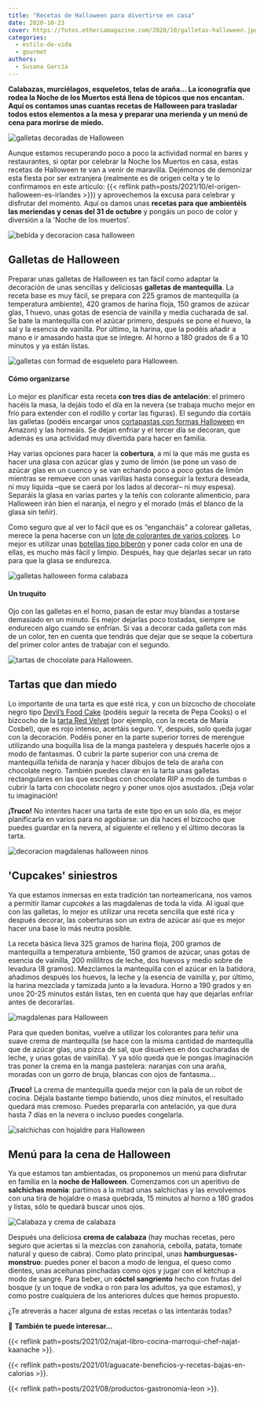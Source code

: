 ```yaml
---
title: "Recetas de Halloween para divertirse en casa"
date: 2020-10-23
cover: https://fotos.etheriamagazine.com/2020/10/galletas-halloween.jpg
categories: 
  - estilo-de-vida
  - gourmet
authors: 
  - Susana García
---
```


**Calabazas, murciélagos, esqueletos, telas de araña… La iconografía que rodea la Noche 
de los Muertos está llena de tópicos que nos encantan. Aquí os contamos unas cuantas 
recetas de Halloween para trasladar todos estos elementos a la mesa y preparar una 
merienda y un menú de cena para morirse de miedo.** 

![galletas decoradas de Halloween](https://fotos.etheriamagazine.com/2020/10/galletas-halloween.jpg "Galletas de Halloween. © Freepick")

Aunque estamos recuperando poco a poco la actividad normal en bares y restaurantes, si 
optar por celebrar la Noche los Muertos en casa, estas recetas de Halloween te van a 
venir de maravilla. Dejémonos de demonizar esta fiesta por ser extranjera (realmente es 
de origen celta y te lo confirmamos en este artículo: {{< reflink 
path=posts/2021/10/el-origen-halloween-es-irlandes >}}) y aprovechemos la excusa para 
celebrar y disfrutar del momento. Aquí os damos unas **recetas para que ambientéis las 
meriendas y cenas del 31 de octubre** y pongáis un poco de color y diversión a la 'Noche 
de los muertos'. 

![bebida y decoracion casa halloween](https://fotos.etheriamagazine.com/2020/10/mesa-decoracion-halloween.jpg "Decoración especial para un Halloween en casa.")

## Galletas de Halloween

Preparar unas galletas de Halloween es tan fácil como adaptar la decoración de unas 
sencillas y deliciosas **galletas de mantequilla**. La receta base es muy fácil, se 
prepara con 225 gramos de mantequilla (a temperatura ambiente), 420 gramos de harina 
floja, 150 gramos de azúcar glas, 1 huevo, unas gotas de esencia de vainilla y media 
cucharada de sal. Se bate la mantequilla con el azúcar primero, después se pone el 
huevo, la sal y la esencia de vainilla. Por último, la harina, que la podéis añadir a 
mano e ir amasando hasta que se integre. Al horno a 180 grados de 6 a 10 minutos y ya 
están listas. 

![galletas con formad de esqueleto para Halloween.](https://fotos.etheriamagazine.com/2020/10/galletas-esqueleto-halloween.jpg "Con un molde de persona se pueden hacer divertidos esqueletos.")

#### Cómo organizarse

Lo mejor es planificar esta receta **con tres días de antelación**: el primero hacéis la 
masa, la dejáis todo el día en la nevera (se trabaja mucho mejor en frío para extender 
con el rodillo y cortar las figuras). El segundo día cortáis las galletas (podéis 
encargar unos [cortapastas con formas Halloween](https://amzn.to/3rORVFy) en Amazon) y 
las horneáis. Se dejan enfriar y el tercer día se decoran, que además es una actividad 
muy divertida para hacer en familia. 

Hay varias opciones para hacer la **cobertura**, a mí la que más me gusta es hacer una 
glasa con azúcar glas y zumo de limón (se pone un vaso de azúcar glas en un cuenco y se 
van echando poco a poco gotas de limón mientras se remueve con unas varillas hasta 
conseguir la textura deseada, ni muy líquida –que se caerá por los lados al decorar– ni 
muy espesa). Separáis la glasa en varias partes y la teñís con colorante alimenticio, 
para Halloween irán bien el naranja, el negro y el morado (más el blanco de la glasa sin 
teñir). 

Como seguro que al ver lo fácil que es os “engancháis” a colorear galletas, merece la 
pena hacerse con un [lote de colorantes de varios colores](https://amzn.to/3QoXTq1). Lo 
mejor es utilizar unas [botellas tipo biberón](https://amzn.to/3jbzAI8) y poner cada 
color en una de ellas, es mucho más fácil y limpio. Después, hay que dejarlas secar un 
rato para que la glasa se endurezca. 

![galletas halloween forma calabaza](https://fotos.etheriamagazine.com/2020/10/galletas-decoracion-halloween.jpg "Galletas decoradas con motivos de Halloween.")

#### Un truquito

Ojo con las galletas en el horno, pasan de estar muy blandas a tostarse demasiado en un 
minuto. Es mejor dejarlas poco tostadas, siempre se endurecen algo cuando se enfrían. Si 
vas a decorar cada galleta con más de un color, ten en cuenta que tendrás que dejar que 
se seque la cobertura del primer color antes de trabajar con el segundo. 

![tartas de chocolate para Halloween.](https://fotos.etheriamagazine.com/2020/10/tarta-halloween.jpg "Tarta de chocolate para Halloween. © Freepick")

## Tartas que dan miedo

Lo importante de una tarta es que esté rica, y con un bizcocho de chocolate negro tipo 
[Devil’s Food Cake](https://pepacooks.com/receta-devil-food-cake-tarta-de-chocolate/) 
(podéis seguir la receta de Pepa Cooks) o el bizcocho de la [tarta Red 
Velvet](https://www.mariacosbel.com/receta-facil-red-velvet-cake-caserol/) (por ejemplo, 
con la receta de María Cosbel), que es rojo intenso, acertáis seguro. Y, después, solo 
queda jugar con la decoración. Podéis poner en la parte superior torres de merengue 
utilizando una boquilla lisa de la manga pastelera y después hacerle ojos a modo de 
fantasmas. O cubrir la parte superior con una crema de mantequilla teñida de naranja y 
hacer dibujos de tela de araña con chocolate negro. También puedes clavar en la tarta 
unas galletas rectangulares en las que escribas con chocolate RIP a modo de tumbas o 
cubrir la tarta con chocolate negro y poner unos ojos asustados. ¡Deja volar tu 
imaginación! 

**¡Truco!** No intentes hacer una tarta de este tipo en un solo día, es mejor 
planificarla en varios para no agobiarse: un día haces el bizcocho que puedes guardar en 
la nevera, al siguiente el relleno y el último decoras la tarta. 

![decoracion magdalenas halloween ninos](https://fotos.etheriamagazine.com/2020/10/magdalenas-decoracion-halloween.jpg "Cupcakes divertidos para Halloween.")

## 'Cupcakes' siniestros

Ya que estamos inmersas en esta tradición tan norteamericana, nos vamos a permitir 
llamar _cupcakes_ a las magdalenas de toda la vida. Al igual que con las galletas, lo 
mejor es utilizar una receta sencilla que esté rica y después decorar, las coberturas 
son un extra de azúcar así que es mejor hacer una base lo más neutra posible. 

La receta básica lleva 325 gramos de harina floja, 200 gramos de mantequilla a 
temperatura ambiente, 150 gramos de azúcar, unas gotas de esencia de vainilla, 200 
mililitros de leche, dos huevos y medio sobre de levadura (8 gramos). Mezclamos la 
mantequilla con el azúcar en la batidora, añadimos después los huevos, la leche y la 
esencia de vainilla y, por último, la harina mezclada y tamizada junto a la levadura. 
Horno a 190 grados y en unos 20-25 minutos están listas, ten en cuenta que hay que 
dejarlas enfriar antes de decorarlas. 

![magdalenas para Halloween](https://fotos.etheriamagazine.com/2020/10/cupcakes-halloween.jpg "Decoración de 'cupcakes' de Halloween. © Freepick")

Para que queden bonitas, vuelve a utilizar los colorantes para teñir una suave crema de 
mantequilla (se hace con la misma cantidad de mantequilla que de azúcar glas, una pizca 
de sal, que disuelves en dos cucharadas de leche, y unas gotas de vainilla). Y ya sólo 
queda que le pongas imaginación tras poner la crema en la manga pastelera: naranjas con 
una araña, moradas con un gorro de bruja, blancas con ojos de fantasma… 

**¡Truco!** La crema de mantequilla queda mejor con la pala de un robot de cocina. 
Déjala bastante tiempo batiendo, unos diez minutos, el resultado quedará mas cremoso. 
Puedes prepararla con antelación, ya que dura hasta 7 días en la nevera o incluso puedes 
congelarla. 

![salchichas con hojaldre para Halloween](https://fotos.etheriamagazine.com/2020/10/momias-salchichas-halloween.jpg "Aperitivo de salchichas Halloween. © Freepick")

## Menú para la cena de Halloween

Ya que estamos tan ambientadas, os proponemos un menú para disfrutar en familia en la 
**noche de Halloween**. Comenzamos con un aperitivo de **salchichas momia**: partimos a 
la mitad unas salchichas y las envolvemos con una tira de hojaldre o masa quebrada, 15 
minutos al horno a 180 grados y listas, sólo te quedará buscar unos ojos. 

![Calabaza y crema de calabaza](https://fotos.etheriamagazine.com/2020/10/crema-calabaza-halloween.jpg "Crema de calabaza. © Freepick")

Después una deliciosa **crema de calabaza** (hay muchas recetas, pero seguro que 
aciertas si la mezclas con zanahoria, cebolla, patata, tomate natural y queso de cabra). 
Como plato principal, unas **hamburguesas-monstruo**: puedes poner el bacon a modo de 
lengua, el queso como dientes, unas aceitunas pinchadas como ojos y jugar con el kétchup 
a modo de sangre. Para beber, un **cóctel sangriento** hecho con frutas del bosque (y un 
toque de vodka o ron para los adultos, ya que estamos), y como postre cualquiera de los 
anteriores dulces que hemos propuesto. 

¿Te atreverás a hacer alguna de estas recetas o las intentarás todas? 

📌 **También te puede interesar...** 

{{< reflink path=posts/2021/02/najat-libro-cocina-marroqui-chef-najat-kaanache >}}. 

{{< reflink path=posts/2021/01/aguacate-beneficios-y-recetas-bajas-en-calorias >}}. 

{{< reflink path=posts/2021/08/productos-gastronomia-leon >}}.

